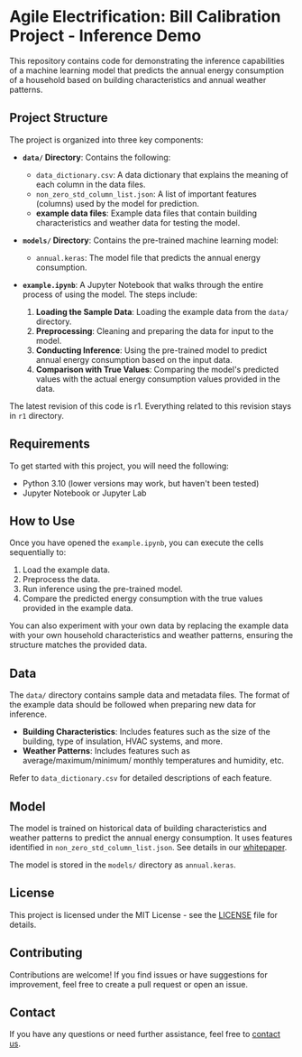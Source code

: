 # Agile Electrification: Bill Calibration Project - Inference Demo

This repository contains code for demonstrating the inference capabilities of a machine learning model that predicts the annual energy consumption of a household based on building characteristics and annual weather patterns.

## Project Structure

The project is organized into three key components:

- **`data/` Directory**: Contains the following:
  - `data_dictionary.csv`: A data dictionary that explains the meaning of each column in the data files.
  - `non_zero_std_column_list.json`: A list of important features (columns) used by the model for prediction.
  - **example data files**: Example data files that contain building characteristics and weather data for testing the model.

- **`models/` Directory**: Contains the pre-trained machine learning model:
  - `annual.keras`: The model file that predicts the annual energy consumption.

- **`example.ipynb`**: A Jupyter Notebook that walks through the entire process of using the model. The steps include:
  1. **Loading the Sample Data**: Loading the example data from the `data/` directory.
  2. **Preprocessing**: Cleaning and preparing the data for input to the model.
  3. **Conducting Inference**: Using the pre-trained model to predict annual energy consumption based on the input data.
  4. **Comparison with True Values**: Comparing the model's predicted values with the actual energy consumption values provided in the data.

The latest revision of this code is r1. Everything related to this revision stays in `r1` directory.

## Requirements

To get started with this project, you will need the following:

- Python 3.10 (lower versions may work, but haven't been tested)
- Jupyter Notebook or Jupyter Lab

## How to Use

Once you have opened the `example.ipynb`, you can execute the cells sequentially to:

1. Load the example data.
2. Preprocess the data.
3. Run inference using the pre-trained model.
4. Compare the predicted energy consumption with the true values provided in the example data.

You can also experiment with your own data by replacing the example data with your own household characteristics and weather patterns, ensuring the structure matches the provided data.

## Data

The `data/` directory contains sample data and metadata files. The format of the example data should be followed when preparing new data for inference.

- **Building Characteristics**: Includes features such as the size of the building, type of insulation, HVAC systems, and more.
- **Weather Patterns**: Includes features such as average/maximum/minimum/ monthly temperatures and humidity, etc.

Refer to `data_dictionary.csv` for detailed descriptions of each feature.

## Model

The model is trained on historical data of building characteristics and weather patterns to predict the annual energy consumption. It uses features identified in `non_zero_std_column_list.json`. See details in our [whitepaper](https://www.agileelectrification.org). 

The model is stored in the `models/` directory as `annual.keras`.

## License

This project is licensed under the MIT License - see the [LICENSE](LICENSE) file for details.

## Contributing

Contributions are welcome! If you find issues or have suggestions for improvement, feel free to create a pull request or open an issue.

## Contact

If you have any questions or need further assistance, feel free to [contact us](ffee21@agileelectrification.org).